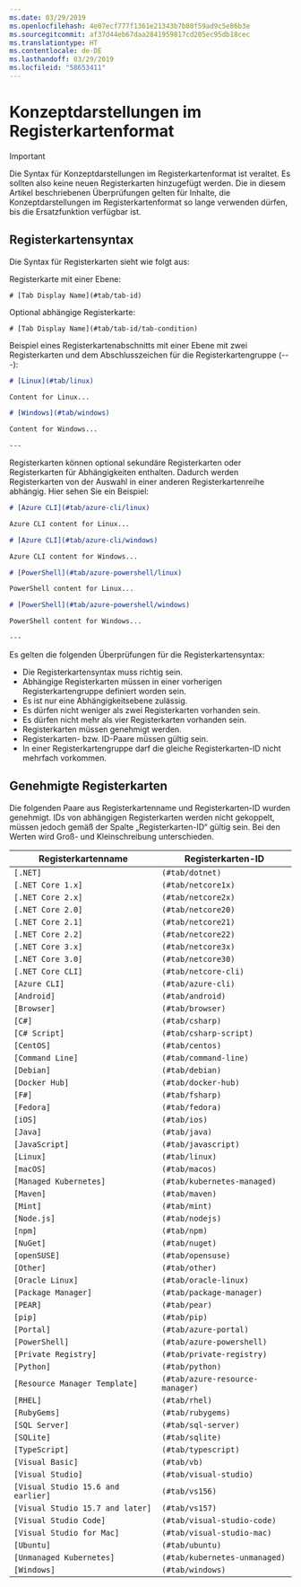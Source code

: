 ```yaml
---
ms.date: 03/29/2019
ms.openlocfilehash: 4e07ecf777f1361e21343b7b80f59ad9c5e86b3e
ms.sourcegitcommit: af37d44eb67daa2841959817cd205ec95db18cec
ms.translationtype: HT
ms.contentlocale: de-DE
ms.lasthandoff: 03/29/2019
ms.locfileid: "58653411"
---
```

# <a name="tabbed-conceptual"></a>Konzeptdarstellungen im Registerkartenformat

> [!IMPORTANT]
> Die Syntax für Konzeptdarstellungen im Registerkartenformat ist veraltet. Es sollten also keine neuen Registerkarten hinzugefügt werden. Die in diesem Artikel beschriebenen Überprüfungen gelten für Inhalte, die Konzeptdarstellungen im Registerkartenformat so lange verwenden dürfen, bis die Ersatzfunktion verfügbar ist.

## <a name="tab-syntax"></a>Registerkartensyntax

Die Syntax für Registerkarten sieht wie folgt aus:

Registerkarte mit einer Ebene:

`# [Tab Display Name](#tab/tab-id)`

Optional abhängige Registerkarte:

`# [Tab Display Name](#tab/tab-id/tab-condition)`

Beispiel eines Registerkartenabschnitts mit einer Ebene mit zwei Registerkarten und dem Abschlusszeichen für die Registerkartengruppe (---):

```markdown
# [Linux](#tab/linux)

Content for Linux...

# [Windows](#tab/windows)

Content for Windows...

---
```

Registerkarten können optional sekundäre Registerkarten oder Registerkarten für Abhängigkeiten enthalten. Dadurch werden Registerkarten von der Auswahl in einer anderen Registerkartenreihe abhängig. Hier sehen Sie ein Beispiel:

```markdown
# [Azure CLI](#tab/azure-cli/linux)

Azure CLI content for Linux...

# [Azure CLI](#tab/azure-cli/windows)

Azure CLI content for Windows...

# [PowerShell](#tab/azure-powershell/linux)

PowerShell content for Linux...

# [PowerShell](#tab/azure-powershell/windows)

PowerShell content for Windows...

---
```

Es gelten die folgenden Überprüfungen für die Registerkartensyntax:

- Die Registerkartensyntax muss richtig sein.
- Abhängige Registerkarten müssen in einer vorherigen Registerkartengruppe definiert worden sein.
- Es ist nur eine Abhängigkeitsebene zulässig.
- Es dürfen nicht weniger als zwei Registerkarten vorhanden sein.
- Es dürfen nicht mehr als vier Registerkarten vorhanden sein.
- Registerkarten müssen genehmigt werden.
- Registerkarten- bzw. ID-Paare müssen gültig sein.
- In einer Registerkartengruppe darf die gleiche Registerkarten-ID nicht mehrfach vorkommen.

## <a name="approved-tabs"></a>Genehmigte Registerkarten

Die folgenden Paare aus Registerkartenname und Registerkarten-ID wurden genehmigt. IDs von abhängigen Registerkarten werden nicht gekoppelt, müssen jedoch gemäß der Spalte „Registerkarten-ID“ gültig sein. Bei den Werten wird Groß- und Kleinschreibung unterschieden.

|Registerkartenname              |Registerkarten-ID            |
|----------------------|------------------|
|`[.NET]`              |`(#tab/dotnet)`   |
|`[.NET Core 1.x]`     |`(#tab/netcore1x)`|
|`[.NET Core 2.x]`     |`(#tab/netcore2x)`|
|`[.NET Core 2.0]`     |`(#tab/netcore20)`|
|`[.NET Core 2.1]`     |`(#tab/netcore21)`|
|`[.NET Core 2.2]`     |`(#tab/netcore22)`|
|`[.NET Core 3.x]`     |`(#tab/netcore3x)`|
|`[.NET Core 3.0]`     |`(#tab/netcore30)`|
|`[.NET Core CLI]`     |`(#tab/netcore-cli)`|
|`[Azure CLI]`         |`(#tab/azure-cli)`|
|`[Android]`           |`(#tab/android)`  |
|`[Browser]`           |`(#tab/browser)`  |
|`[C#]`                |`(#tab/csharp)`   |
|`[C# Script]`         |`(#tab/csharp-script)`|
|`[CentOS]`            |`(#tab/centos)`|
|`[Command Line]`      |`(#tab/command-line)`|
|`[Debian]`            |`(#tab/debian)`|
|`[Docker Hub]`        |`(#tab/docker-hub)`|
|`[F#]`                |`(#tab/fsharp)`|
|`[Fedora]`            |`(#tab/fedora)`|
|`[iOS]`               |`(#tab/ios)`      |
|`[Java]`              |`(#tab/java)`|
|`[JavaScript]`        |`(#tab/javascript)`|
|`[Linux]`             |`(#tab/linux)`    |
|`[macOS]`             |`(#tab/macos)`    |
|`[Managed Kubernetes]`|`(#tab/kubernetes-managed)`|
|`[Maven]`             |`(#tab/maven)`|
|`[Mint]`              |`(#tab/mint)`|
|`[Node.js]`           |`(#tab/nodejs)`|
|`[npm]`               |`(#tab/npm)` |
|`[NuGet]`             |`(#tab/nuget)`|
|`[openSUSE]`          |`(#tab/opensuse)`|
|`[Other]`             |`(#tab/other)` |
|`[Oracle Linux]`      |`(#tab/oracle-linux)`|
|`[Package Manager]`   |`(#tab/package-manager)` |
|`[PEAR]`              |`(#tab/pear)`|
|`[pip]`               |`(#tab/pip)`|
|`[Portal]`            |`(#tab/azure-portal)`    |
|`[PowerShell]`        |`(#tab/azure-powershell)`|
|`[Private Registry]`  |`(#tab/private-registry)`|
|`[Python]`            |`(#tab/python)`|
|`[Resource Manager Template]`|`(#tab/azure-resource-manager)`|
|`[RHEL]`              |`(#tab/rhel)`|
|`[RubyGems]`          |`(#tab/rubygems)`|
|`[SQL Server]`        |`(#tab/sql-server)`|
|`[SQLite]`            |`(#tab/sqlite)`|
|`[TypeScript]`        |`(#tab/typescript)`|
|`[Visual Basic]`      |`(#tab/vb)` |
|`[Visual Studio]`     |`(#tab/visual-studio)`|
|`[Visual Studio 15.6 and earlier]`|`(#tab/vs156)`|
|`[Visual Studio 15.7 and later]`  |`(#tab/vs157)`|
|`[Visual Studio Code]`            |`(#tab/visual-studio-code)`|
|`[Visual Studio for Mac]`         |`(#tab/visual-studio-mac)`|
|`[Ubuntu]`                        |`(#tab/ubuntu)`|
|`[Unmanaged Kubernetes]`          |`(#tab/kubernetes-unmanaged)`|
|`[Windows]`   |`(#tab/windows)`   |